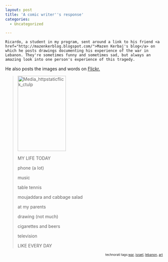 ```yaml
---
layout: post
title: 'A comic writer''s response'
categories:
  - Uncategorized

---
```



    Ricardo, a student in my program, sent around a link to his friend <a href="http://mazenkerblog.blogspot.com/">Mazen Kerbaj's blog</a> on which he posts drawings documenting his experience of the war in Lebanon. They're sometimes funny and sometimes sad, but always an amazing look into one person's experience of this tragedy.
He also posts the images and words on <a href="http://flickr.com/photos/72795424@N00/">Flickr.</a>
<blockquote class="posterous_medium_quote">
<div class='p_embed p_image_embed'>
<img alt="Media_httpstaticflick_ctulp" height="240" src="http://levjoydotcom3.files.wordpress.com/2006/08/media_httpstaticflick_ctulp.jpg?w=154" width="154" />
</div>


MY LIFE TODAY

phone (a lot)

music

table tennis

moujaddara and cabbage salad

at my parents

drawing (not much)

cigarettes and beers

television

LIKE EVERY DAY</blockquote>

<p style="font-size:10px;text-align:right;">technorati tags:<a href="http://technorati.com/tag/war" rel="tag">war</a>, <a href="http://technorati.com/tag/israel" rel="tag">israel</a>, <a href="http://technorati.com/tag/lebanon" rel="tag">lebanon</a>, <a href="http://technorati.com/tag/art" rel="tag">art</a></p>

  
